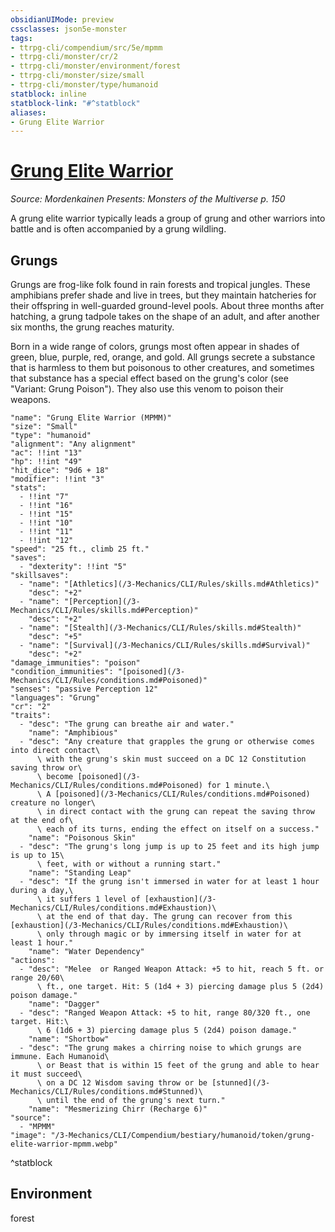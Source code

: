 ```yaml
---
obsidianUIMode: preview
cssclasses: json5e-monster
tags:
- ttrpg-cli/compendium/src/5e/mpmm
- ttrpg-cli/monster/cr/2
- ttrpg-cli/monster/environment/forest
- ttrpg-cli/monster/size/small
- ttrpg-cli/monster/type/humanoid
statblock: inline
statblock-link: "#^statblock"
aliases:
- Grung Elite Warrior
---
```

# [Grung Elite Warrior](3-Mechanics\CLI\Compendium\bestiary\humanoid/grung-elite-warrior-mpmm.md)
*Source: Mordenkainen Presents: Monsters of the Multiverse p. 150*  

A grung elite warrior typically leads a group of grung and other warriors into battle and is often accompanied by a grung wildling.

## Grungs

Grungs are frog-like folk found in rain forests and tropical jungles. These amphibians prefer shade and live in trees, but they maintain hatcheries for their offspring in well-guarded ground-level pools. About three months after hatching, a grung tadpole takes on the shape of an adult, and after another six months, the grung reaches maturity.

Born in a wide range of colors, grungs most often appear in shades of green, blue, purple, red, orange, and gold. All grungs secrete a substance that is harmless to them but poisonous to other creatures, and sometimes that substance has a special effect based on the grung's color (see "Variant: Grung Poison"). They also use this venom to poison their weapons.

```statblock
"name": "Grung Elite Warrior (MPMM)"
"size": "Small"
"type": "humanoid"
"alignment": "Any alignment"
"ac": !!int "13"
"hp": !!int "49"
"hit_dice": "9d6 + 18"
"modifier": !!int "3"
"stats":
  - !!int "7"
  - !!int "16"
  - !!int "15"
  - !!int "10"
  - !!int "11"
  - !!int "12"
"speed": "25 ft., climb 25 ft."
"saves":
  - "dexterity": !!int "5"
"skillsaves":
  - "name": "[Athletics](/3-Mechanics/CLI/Rules/skills.md#Athletics)"
    "desc": "+2"
  - "name": "[Perception](/3-Mechanics/CLI/Rules/skills.md#Perception)"
    "desc": "+2"
  - "name": "[Stealth](/3-Mechanics/CLI/Rules/skills.md#Stealth)"
    "desc": "+5"
  - "name": "[Survival](/3-Mechanics/CLI/Rules/skills.md#Survival)"
    "desc": "+2"
"damage_immunities": "poison"
"condition_immunities": "[poisoned](/3-Mechanics/CLI/Rules/conditions.md#Poisoned)"
"senses": "passive Perception 12"
"languages": "Grung"
"cr": "2"
"traits":
  - "desc": "The grung can breathe air and water."
    "name": "Amphibious"
  - "desc": "Any creature that grapples the grung or otherwise comes into direct contact\
      \ with the grung's skin must succeed on a DC 12 Constitution saving throw or\
      \ become [poisoned](/3-Mechanics/CLI/Rules/conditions.md#Poisoned) for 1 minute.\
      \ A [poisoned](/3-Mechanics/CLI/Rules/conditions.md#Poisoned) creature no longer\
      \ in direct contact with the grung can repeat the saving throw at the end of\
      \ each of its turns, ending the effect on itself on a success."
    "name": "Poisonous Skin"
  - "desc": "The grung's long jump is up to 25 feet and its high jump is up to 15\
      \ feet, with or without a running start."
    "name": "Standing Leap"
  - "desc": "If the grung isn't immersed in water for at least 1 hour during a day,\
      \ it suffers 1 level of [exhaustion](/3-Mechanics/CLI/Rules/conditions.md#Exhaustion)\
      \ at the end of that day. The grung can recover from this [exhaustion](/3-Mechanics/CLI/Rules/conditions.md#Exhaustion)\
      \ only through magic or by immersing itself in water for at least 1 hour."
    "name": "Water Dependency"
"actions":
  - "desc": "Melee  or Ranged Weapon Attack: +5 to hit, reach 5 ft. or range 20/60\
      \ ft., one target. Hit: 5 (1d4 + 3) piercing damage plus 5 (2d4) poison damage."
    "name": "Dagger"
  - "desc": "Ranged Weapon Attack: +5 to hit, range 80/320 ft., one target. Hit:\
      \ 6 (1d6 + 3) piercing damage plus 5 (2d4) poison damage."
    "name": "Shortbow"
  - "desc": "The grung makes a chirring noise to which grungs are immune. Each Humanoid\
      \ or Beast that is within 15 feet of the grung and able to hear it must succeed\
      \ on a DC 12 Wisdom saving throw or be [stunned](/3-Mechanics/CLI/Rules/conditions.md#Stunned)\
      \ until the end of the grung's next turn."
    "name": "Mesmerizing Chirr (Recharge 6)"
"source":
  - "MPMM"
"image": "/3-Mechanics/CLI/Compendium/bestiary/humanoid/token/grung-elite-warrior-mpmm.webp"
```
^statblock

## Environment

forest